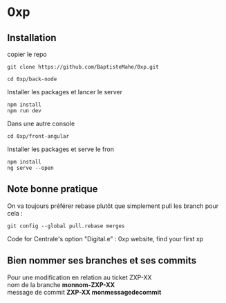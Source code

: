 # 0xp

## Installation
copier le repo
~~~shell
git clone https://github.com/BaptisteMahe/0xp.git
~~~

~~~shell
cd 0xp/back-node
~~~
Installer les packages et lancer le server
~~~shell
npm install
npm run dev
~~~

Dans une autre console
~~~shell
cd 0xp/front-angular
~~~
Installer les packages et serve le fron
~~~shell
npm install
ng serve --open
~~~

## Note bonne pratique
On va toujours préférer rebase plutôt que simplement pull les branch pour cela :
~~~shell
git config --global pull.rebase merges
~~~
Code for Centrale's option "Digital.e" : 0xp website, find your first xp

## Bien nommer ses branches et ses commits

Pour une modification en relation au ticket ZXP-XX \
nom de la branche **monnom-ZXP-XX** \
message de commit **ZXP-XX monmessagedecommit**
